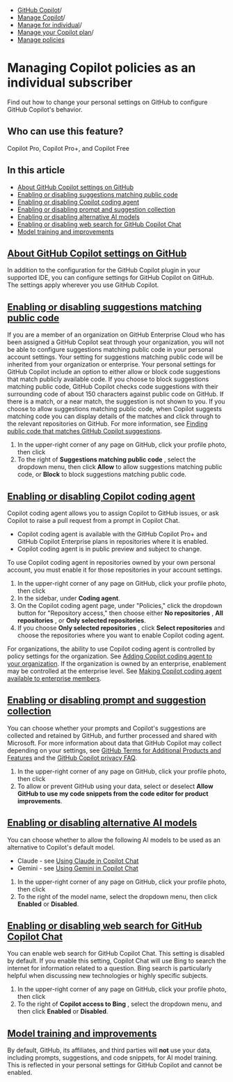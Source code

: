   * [GitHub Copilot](https://docs.github.com/en/copilot "GitHub Copilot")/
  * [Manage Copilot](https://docs.github.com/en/copilot/managing-copilot "Manage Copilot")/
  * [Manage for individual](https://docs.github.com/en/copilot/managing-copilot/managing-copilot-as-an-individual-subscriber "Manage for individual")/
  * [Manage your Copilot plan](https://docs.github.com/en/copilot/managing-copilot/managing-copilot-as-an-individual-subscriber/managing-your-copilot-plan "Manage your Copilot plan")/
  * [Manage policies](https://docs.github.com/en/copilot/managing-copilot/managing-copilot-as-an-individual-subscriber/managing-your-copilot-plan/managing-copilot-policies-as-an-individual-subscriber "Manage policies")


# Managing Copilot policies as an individual subscriber
Find out how to change your personal settings on GitHub to configure GitHub Copilot's behavior.
## Who can use this feature?
Copilot Pro, Copilot Pro+, and Copilot Free
## In this article
  * [About GitHub Copilot settings on GitHub](https://docs.github.com/en/copilot/managing-copilot/managing-copilot-as-an-individual-subscriber/managing-your-copilot-plan/managing-copilot-policies-as-an-individual-subscriber#about-github-copilot-settings-on-github)
  * [Enabling or disabling suggestions matching public code](https://docs.github.com/en/copilot/managing-copilot/managing-copilot-as-an-individual-subscriber/managing-your-copilot-plan/managing-copilot-policies-as-an-individual-subscriber#enabling-or-disabling-suggestions-matching-public-code)
  * [Enabling or disabling Copilot coding agent](https://docs.github.com/en/copilot/managing-copilot/managing-copilot-as-an-individual-subscriber/managing-your-copilot-plan/managing-copilot-policies-as-an-individual-subscriber#enabling-or-disabling-copilot-coding-agent)
  * [Enabling or disabling prompt and suggestion collection](https://docs.github.com/en/copilot/managing-copilot/managing-copilot-as-an-individual-subscriber/managing-your-copilot-plan/managing-copilot-policies-as-an-individual-subscriber#enabling-or-disabling-prompt-and-suggestion-collection)
  * [Enabling or disabling alternative AI models](https://docs.github.com/en/copilot/managing-copilot/managing-copilot-as-an-individual-subscriber/managing-your-copilot-plan/managing-copilot-policies-as-an-individual-subscriber#enabling-or-disabling-alternative-ai-models)
  * [Enabling or disabling web search for GitHub Copilot Chat](https://docs.github.com/en/copilot/managing-copilot/managing-copilot-as-an-individual-subscriber/managing-your-copilot-plan/managing-copilot-policies-as-an-individual-subscriber#enabling-or-disabling-web-search-for-github-copilot-chat)
  * [Model training and improvements](https://docs.github.com/en/copilot/managing-copilot/managing-copilot-as-an-individual-subscriber/managing-your-copilot-plan/managing-copilot-policies-as-an-individual-subscriber#model-training-and-improvements)


## [About GitHub Copilot settings on GitHub](https://docs.github.com/en/copilot/managing-copilot/managing-copilot-as-an-individual-subscriber/managing-your-copilot-plan/managing-copilot-policies-as-an-individual-subscriber#about-github-copilot-settings-on-github)
In addition to the configuration for the GitHub Copilot plugin in your supported IDE, you can configure settings for GitHub Copilot on GitHub. The settings apply wherever you use GitHub Copilot.
## [Enabling or disabling suggestions matching public code](https://docs.github.com/en/copilot/managing-copilot/managing-copilot-as-an-individual-subscriber/managing-your-copilot-plan/managing-copilot-policies-as-an-individual-subscriber#enabling-or-disabling-suggestions-matching-public-code)
If you are a member of an organization on GitHub Enterprise Cloud who has been assigned a GitHub Copilot seat through your organization, you will not be able to configure suggestions matching public code in your personal account settings. Your setting for suggestions matching public code will be inherited from your organization or enterprise.
Your personal settings for GitHub Copilot include an option to either allow or block code suggestions that match publicly available code. If you choose to block suggestions matching public code, GitHub Copilot checks code suggestions with their surrounding code of about 150 characters against public code on GitHub. If there is a match, or a near match, the suggestion is not shown to you.
If you choose to allow suggestions matching public code, when Copilot suggests matching code you can display details of the matches and click through to the relevant repositories on GitHub. For more information, see [Finding public code that matches GitHub Copilot suggestions](https://docs.github.com/en/copilot/using-github-copilot/finding-public-code-that-matches-github-copilot-suggestions).
  1. In the upper-right corner of any page on GitHub, click your profile photo, then click 
  2. To the right of **Suggestions matching public code** , select the dropdown menu, then click **Allow** to allow suggestions matching public code, or **Block** to block suggestions matching public code.


## [Enabling or disabling Copilot coding agent](https://docs.github.com/en/copilot/managing-copilot/managing-copilot-as-an-individual-subscriber/managing-your-copilot-plan/managing-copilot-policies-as-an-individual-subscriber#enabling-or-disabling-copilot-coding-agent)
Copilot coding agent allows you to assign Copilot to GitHub issues, or ask Copilot to raise a pull request from a prompt in Copilot Chat.
  * Copilot coding agent is available with the GitHub Copilot Pro+ and GitHub Copilot Enterprise plans in repositories where it is enabled.
  * Copilot coding agent is in public preview and subject to change.


To use Copilot coding agent in repositories owned by your own personal account, you must enable it for those repositories in your account settings.
  1. In the upper-right corner of any page on GitHub, click your profile photo, then click 
  2. In the sidebar, under **Coding agent**.
  3. On the Copilot coding agent page, under "Policies," click the dropdown button for "Repository access," then choose either **No repositories** , **All repositories** , or **Only selected repositories**.
  4. If you choose **Only selected repositories** , click **Select repositories** and choose the repositories where you want to enable Copilot coding agent.


For organizations, the ability to use Copilot coding agent is controlled by policy settings for the organization. See [Adding Copilot coding agent to your organization](https://docs.github.com/en/copilot/managing-copilot/managing-github-copilot-in-your-organization/adding-copilot-coding-agent-to-organization).
If the organization is owned by an enterprise, enablement may be controlled at the enterprise level. See [Making Copilot coding agent available to enterprise members](https://docs.github.com/en/enterprise-cloud@latest/copilot/managing-copilot/managing-copilot-for-your-enterprise/adding-copilot-coding-agent-to-enterprise).
## [Enabling or disabling prompt and suggestion collection](https://docs.github.com/en/copilot/managing-copilot/managing-copilot-as-an-individual-subscriber/managing-your-copilot-plan/managing-copilot-policies-as-an-individual-subscriber#enabling-or-disabling-prompt-and-suggestion-collection)
You can choose whether your prompts and Copilot's suggestions are collected and retained by GitHub, and further processed and shared with Microsoft. For more information about data that GitHub Copilot may collect depending on your settings, see [GitHub Terms for Additional Products and Features](https://docs.github.com/en/site-policy/github-terms/github-terms-for-additional-products-and-features#github-copilot) and the [GitHub Copilot privacy FAQ](https://github.com/features/copilot/#faq).
  1. In the upper-right corner of any page on GitHub, click your profile photo, then click 
  2. To allow or prevent GitHub using your data, select or deselect **Allow GitHub to use my code snippets from the code editor for product improvements**.


## [Enabling or disabling alternative AI models](https://docs.github.com/en/copilot/managing-copilot/managing-copilot-as-an-individual-subscriber/managing-your-copilot-plan/managing-copilot-policies-as-an-individual-subscriber#enabling-or-disabling-alternative-ai-models)
You can choose whether to allow the following AI models to be used as an alternative to Copilot's default model.
  * Claude - see [Using Claude in Copilot Chat](https://docs.github.com/en/copilot/using-github-copilot/ai-models/using-claude-in-github-copilot)
  * Gemini - see [Using Gemini in Copilot Chat](https://docs.github.com/en/copilot/using-github-copilot/ai-models/using-gemini-in-github-copilot)


  1. In the upper-right corner of any page on GitHub, click your profile photo, then click 
  2. To the right of the model name, select the dropdown menu, then click **Enabled** or **Disabled**.


## [Enabling or disabling web search for GitHub Copilot Chat](https://docs.github.com/en/copilot/managing-copilot/managing-copilot-as-an-individual-subscriber/managing-your-copilot-plan/managing-copilot-policies-as-an-individual-subscriber#enabling-or-disabling-web-search-for-github-copilot-chat)
You can enable web search for GitHub Copilot Chat. This setting is disabled by default. If you enable this setting, Copilot Chat will use Bing to search the internet for information related to a question. Bing search is particularly helpful when discussing new technologies or highly specific subjects.
  1. In the upper-right corner of any page on GitHub, click your profile photo, then click 
  2. To the right of **Copilot access to Bing** , select the dropdown menu, and then click **Enabled** or **Disabled**.


## [Model training and improvements](https://docs.github.com/en/copilot/managing-copilot/managing-copilot-as-an-individual-subscriber/managing-your-copilot-plan/managing-copilot-policies-as-an-individual-subscriber#model-training-and-improvements)
By default, GitHub, its affiliates, and third parties will **not** use your data, including prompts, suggestions, and code snippets, for AI model training. This is reflected in your personal settings for GitHub Copilot and cannot be enabled.
